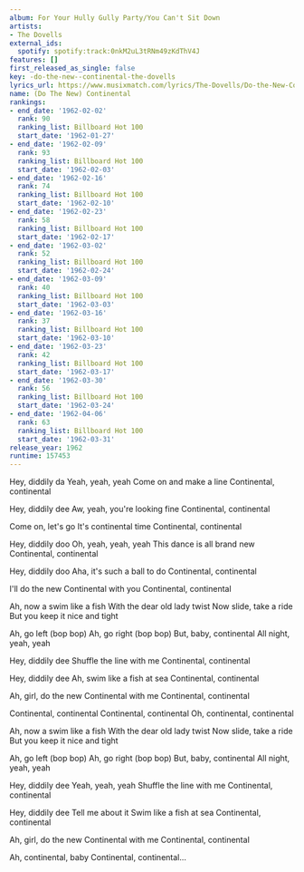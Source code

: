 ```yaml
---
album: For Your Hully Gully Party/You Can't Sit Down
artists:
- The Dovells
external_ids:
  spotify: spotify:track:0nkM2uL3tRNm49zKdThV4J
features: []
first_released_as_single: false
key: -do-the-new--continental-the-dovells
lyrics_url: https://www.musixmatch.com/lyrics/The-Dovells/Do-the-New-Continental
name: (Do The New) Continental
rankings:
- end_date: '1962-02-02'
  rank: 90
  ranking_list: Billboard Hot 100
  start_date: '1962-01-27'
- end_date: '1962-02-09'
  rank: 93
  ranking_list: Billboard Hot 100
  start_date: '1962-02-03'
- end_date: '1962-02-16'
  rank: 74
  ranking_list: Billboard Hot 100
  start_date: '1962-02-10'
- end_date: '1962-02-23'
  rank: 58
  ranking_list: Billboard Hot 100
  start_date: '1962-02-17'
- end_date: '1962-03-02'
  rank: 52
  ranking_list: Billboard Hot 100
  start_date: '1962-02-24'
- end_date: '1962-03-09'
  rank: 40
  ranking_list: Billboard Hot 100
  start_date: '1962-03-03'
- end_date: '1962-03-16'
  rank: 37
  ranking_list: Billboard Hot 100
  start_date: '1962-03-10'
- end_date: '1962-03-23'
  rank: 42
  ranking_list: Billboard Hot 100
  start_date: '1962-03-17'
- end_date: '1962-03-30'
  rank: 56
  ranking_list: Billboard Hot 100
  start_date: '1962-03-24'
- end_date: '1962-04-06'
  rank: 63
  ranking_list: Billboard Hot 100
  start_date: '1962-03-31'
release_year: 1962
runtime: 157453
---
```

Hey, diddily da
Yeah, yeah, yeah
Come on and make a line
Continental, continental

Hey, diddily dee
Aw, yeah, you're looking fine
Continental, continental

Come on, let's go
It's continental time
Continental, continental

Hey, diddily doo
Oh, yeah, yeah, yeah
This dance is all brand new
Continental, continental

Hey, diddily doo
Aha, it's such a ball to do
Continental, continental

I'll do the new
Continental with you
Continental, continental

Ah, now a swim like a fish
With the dear old lady twist
Now slide, take a ride
But you keep it nice and tight

Ah, go left (bop bop)
Ah, go right (bop bop)
But, baby, continental
All night, yeah, yeah

Hey, diddily dee
Shuffle the line with me
Continental, continental

Hey, diddily dee
Ah, swim like a fish at sea
Continental, continental

Ah, girl, do the new
Continental with me
Continental, continental

Continental, continental
Continental, continental
Oh, continental, continental

Ah, now a swim like a fish
With the dear old lady twist
Now slide, take a ride
But you keep it nice and tight

Ah, go left (bop bop)
Ah, go right (bop bop)
But, baby, continental
All night, yeah, yeah

Hey, diddily dee
Yeah, yeah, yeah
Shuffle the line with me
Continental, continental

Hey, diddily dee
Tell me about it
Swim like a fish at sea
Continental, continental

Ah, girl, do the new
Continental with me
Continental, continental

Ah, continental, baby
Continental, continental...
